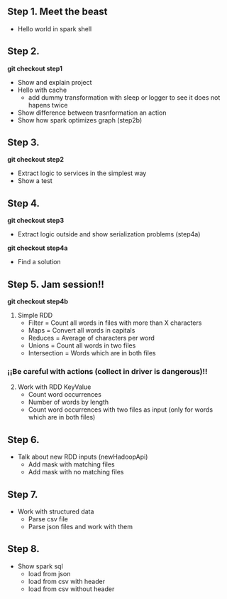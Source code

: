 ## Step 1. Meet the beast

- Hello world in spark shell

## Step 2.
**git checkout step1**

- Show and explain project
- Hello with cache
	- add dummy transformation with sleep or logger to see it does not hapens twice
- Show difference between trasnformation an action
- Show how spark optimizes graph (step2b)

## Step 3.
**git checkout step2**

- Extract logic to services in the simplest way
- Show a test

## Step 4.
**git checkout step3**

- Extract logic outside and show serialization problems (step4a)

**git checkout step4a**

- Find a solution

## Step 5. Jam session!!
**git checkout step4b**

1. Simple RDD
	- Filter = Count all words in files with more than X characters
	- Maps = Convert all words in capitals
	- Reduces = Average of characters per word
	- Unions = Count all words in two files
	- Intersection = Words which are in both files

### ¡¡Be careful with actions (collect in driver is dangerous)!!

2. Work with RDD KeyValue
	- Count word occurrences
	- Number of words by length
	- Count word occurrences with two files as input (only for words which are in both files)

## Step 6.
- Talk about new RDD inputs (newHadoopApi)
	- Add mask with matching files
	- Add mask with no matching files

## Step 7.
- Work with structured data
	- Parse csv file
	- Parse json files and work with them

## Step 8.
- Show spark sql
	- load from json
	- load from csv with header
	- load from csv without header



